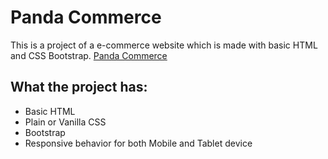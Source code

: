 # Panda Commerce

This is a project of a e-commerce website which is  made with basic HTML and CSS Bootstrap.
 [Panda Commerce](https://abdullahhosenakash.github.io/panda-commerce/)

## What the project has:

* Basic HTML
* Plain or Vanilla CSS
* Bootstrap
* Responsive behavior for both Mobile and Tablet device